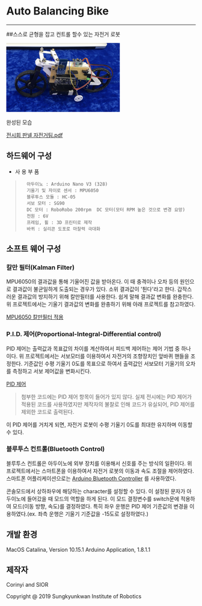 # Auto Balancing Bike
-------------------------
##스스로 균형을 잡고 컨트롤 할수 있는 자전거 로봇

<img src="/image&video/IMG_4947_2.jpeg" width="60%" height="60%" title="Auto Balancing Bike"></img>

완성된 모습

[전시회 판넬 자전거팀.pdf](https://github.com/Corinyi/Auto_Balancing_Bike/files/8103481/default.pdf)

## 하드웨어 구성

*  사 용  부 품
>       아두이노 : Arduino Nano V3 (328)
>       기울기 및 자이로 센서 : MPU6050
>       블루투스 모듈 : HC-05
>       서보 모터 : SG90
>       DC 모터 : RoboRobo 200rpm  DC 모터(모터 RPM 높은 것으로 변경 요망)
>       전원 : 6V
>       프레임, 휠 : 3D 프린터로 제작
>       바퀴 : 실리콘 도포로 마찰력 극대화


## 소프트 웨어 구성

### 칼만 필터(Kalman Filter)
MPU6050의 결과값을 통해 기울어진 값을 받아온다. 이 때 충격이나 오차 등의 원인으로 결과값이 불균일하게 도출되는 경우가 있다. 소위 결과값이 '튄다'라고 한다.
갑작스러운 결과값의 방지하기 위해 칼만필터를 사용한다. 쉽게 말해 결과값 변화를 완충한다. 
위 프로젝트에서는 기울기 결과값의 변화를 완충하기 위해 아래 프로젝트를 참고하였다.

[MPU6050 칼만필터 적용](https://m.blog.naver.com/PostView.nhn?blogId=roboholic84&logNo=220421114302&proxyReferer=https%3A%2F%2Fwww.google.com%2F)

### P.I.D. 제어(Proportional-Integral-Differential control)
PID 제어는 출력값과 목표값의 차이를 계산하여서 피드백 제어하는 제어 기법 중 하나이다.
위 프로젝트에서는 서보모터를 이용하여서 자전거의 조향장치인 앞바퀴 핸들을 조정한다.
기준값인 수평 기울기 0도를 목표으로 하여서 출력값인 서보모터 기울기의 오차를 측정하고 서보 제어값을 변화시킨다.

[PID 제어](https://ko.wikipedia.org/wiki/PID_제어기)

> 첨부한 코드에는 PID 제어 항목이 들어가 있지 않다. 실제 전시에는 PID 제어가 적용된 코드를 사용하였지만 제작자의 불찰로 인해 코드가 유실되어, PID 제어를 제외한 코드로 출력된다.

이 PID 제어를 거치게 되면, 자전거 로봇이 수평 기울기 0도를 최대한 유지하며 이동할 수 있다.

### 블루투스 컨트롤(Bluetooth Control)
블루투스 컨트롤은 아두이노에 외부 장치를 이용해서 신호를 주는 방식의 일환이다.
위 프로젝트에서는 스마트폰을 이용하여서 자전거 로봇의 이동과 속도 조절을 제어하였다.
스마트폰 어플리케이션으로는 
[Arduino Bluetooth Controller](https://play.google.com/store/apps/details?id=com.giumig.apps.bluetoothserialmonitor&hl=en_US) 를 사용하였다.

콘솔모드에서 상하좌우에 해당하는 character를 설정할 수 있다. 이 설정된 문자가 아두이노에 들어갔을 때 모드의 역할을 하게 된다. 
이 모드 결정변수를 switch문에 적용하여 모드(이동 방향, 속도)를 결정하였다.
특히 좌우 운행은 PID 제어 기준값의 변경을 이용하였다.(ex. 좌측 운행은 기울기 기준값을 -15도로 설정하였다.)



## 개발 환경

MacOS Catalina, Version 10.15.1
Arduino Application, 1.8.1.1 



## 제작자

Corinyi and SIOR

Copyright @ 2019 Sungkyunkwan Institute of Robotics
